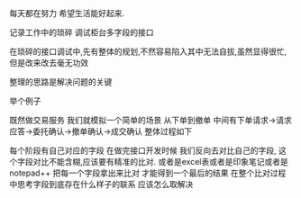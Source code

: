  每天都在努力  希望生活能好起来.


记录工作中的琐碎
调试柜台多字段的接口

在琐碎的接口调试中,先有整体的规划,不然容易陷入其中无法自拔,虽然显得很忙,但是改来改去毫无功效


整理的思路是解决问题的关键

举个例子

既然做交易服务
我们就模拟一个简单的场景 从下单到撤单
中间有下单请求->请求应答->委托确认->撤单确认->成交确认
整体过程如下

每个阶段有自己对应的字段
在做完接口开发时候 我们反向去对比自己的字段, 这个字段对比不能含糊,应该要有精准的比对.
或者是excel表或者是印象笔记或者是notepad++
把每一个字段拿出来比对 才能得到一个最后的结果
在整个比对过程中思考字段到底存在什么样子的联系  应该怎么取解决





